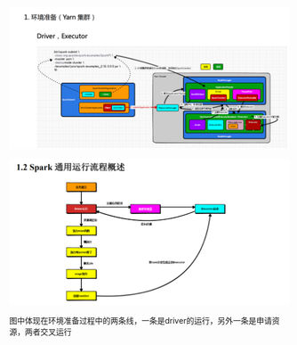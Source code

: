 ![image-20230605004901010](056源码-环境准备.assets/image-20230605004901010.png)

![image-20230605005011189](056源码-环境准备.assets/image-20230605005011189.png)

图中体现在环境准备过程中的两条线，一条是driver的运行，另外一条是申请资源，两者交叉运行